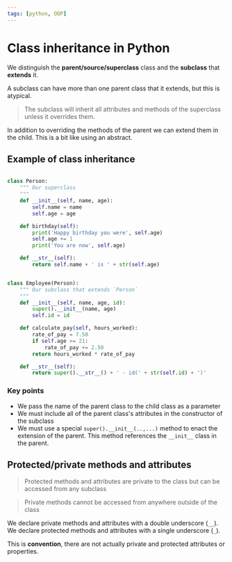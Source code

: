 ```yaml
---
tags: [python, OOP]
---
```


# Class inheritance in Python

We distinguish the **parent/source/superclass** class and the **subclass** that
**extends** it.

A subclass can have more than one parent class that it extends, but this is
atypical.

> The subclass will inherit all attributes and methods of the superclass unless
> it overrides them.

In addition to overriding the methods of the parent we can extend them in the
child. This is a bit like using an abstract.

## Example of class inheritance

```py

class Person:
    """ Our superclass
    """
    def __init__(self, name, age):
        self.name = name
        self.age = age

    def birthday(self):
        print('Happy birthday you were', self.age)
        self.age += 1
        print('You are now', self.age)

    def __str__(self):
        return self.name + ' is ' + str(self.age)


class Employee(Person):
    """ Our subclass that extends `Person`
    """
    def __init__(self, name, age, id):
        super().__init__(name, age)
        self.id = id

    def calculate_pay(self, hours_worked):
        rate_of_pay = 7.50
        if self.age >= 21:
            rate_of_pay += 2.50
        return hours_worked * rate_of_pay

    def __str__(self):
        return super().__str__() + ' - id(' + str(self.id) + ')'
```

### Key points

- We pass the name of the parent class to the child class as a parameter
- We must include all of the parent class's attributes in the constructor of the
  subclass
- We must use a special `super().__init__(..,...)` method to enact the extension
  of the parent. This method references the `__init__` class in the parent.

## Protected/private methods and attributes

> Protected methods and attributes are private to the class but can be accessed
> from any subclass

> Private methods cannot be accessed from anywhere outside of the class

We declare private methods and attributes with a double underscore (`__`). We
declare protected methods and attributes with a single underscore (`_`).

This is **convention**, there are not actually private and protected attributes
or properties.
